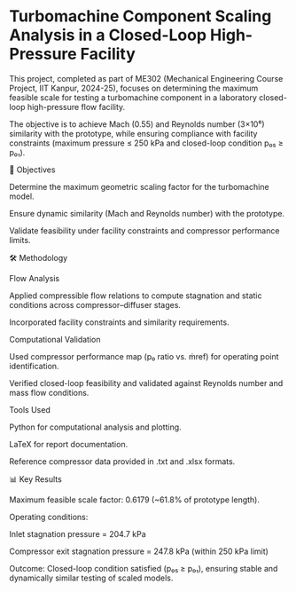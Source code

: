 # Turbomachine Component Scaling Analysis in a Closed-Loop High-Pressure Facility


This project, completed as part of ME302 (Mechanical Engineering Course Project, IIT Kanpur, 2024-25), focuses on determining the maximum feasible scale for testing a turbomachine component in a laboratory closed-loop high-pressure flow facility.

The objective is to achieve Mach (0.55) and Reynolds number (3×10⁶) similarity with the prototype, while ensuring compliance with facility constraints (maximum pressure ≤ 250 kPa and closed-loop condition p₀₅ ≥ p₀₁).

🎯 Objectives

Determine the maximum geometric scaling factor for the turbomachine model.

Ensure dynamic similarity (Mach and Reynolds number) with the prototype.

Validate feasibility under facility constraints and compressor performance limits.

🛠️ Methodology

Flow Analysis

Applied compressible flow relations to compute stagnation and static conditions across compressor–diffuser stages.

Incorporated facility constraints and similarity requirements.

Computational Validation

Used compressor performance map (p₀ ratio vs. ṁref) for operating point identification.

Verified closed-loop feasibility and validated against Reynolds number and mass flow conditions.

Tools Used

Python for computational analysis and plotting.

LaTeX for report documentation.

Reference compressor data provided in .txt and .xlsx formats.

📊 Key Results

Maximum feasible scale factor: 0.6179 (~61.8% of prototype length).

Operating conditions:

Inlet stagnation pressure = 204.7 kPa

Compressor exit stagnation pressure = 247.8 kPa (within 250 kPa limit)

Outcome: Closed-loop condition satisfied (p₀₅ ≥ p₀₁), ensuring stable and dynamically similar testing of scaled models.
